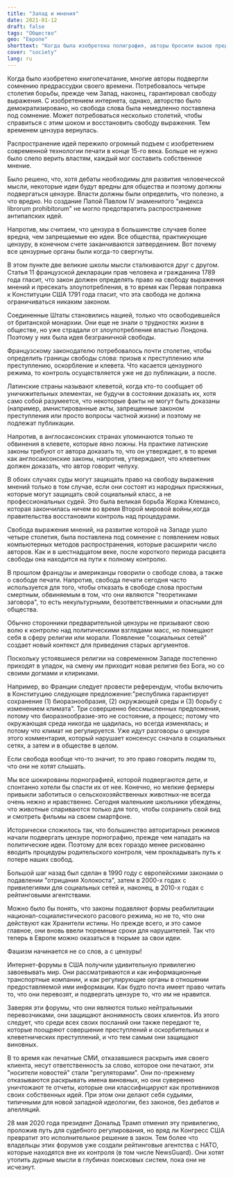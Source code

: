 ```yaml
---
title: "Запад и мнения"
date: 2021-01-12
draft: false
tags: "Общество"
geo: "Европе"
shorttext: "Когда была изобретена полиграфия, авторы бросили вызов предрассудкам. Западу понадобилось четыре века, чтобы гарантировать свободу слова."
cover: "society"
lang: ru
---
```


Когда было изобретено книгопечатание, многие авторы подвергли сомнению предрассудки своего времени. Потребовалось четыре столетия борьбы, прежде чем Запад, наконец, гарантировал свободу выражения. С изобретением интернета, однако, авторство было демократизировано, но свобода слова была немедленно поставлена под сомнение. Может потребоваться несколько столетий, чтобы справиться с этим шоком и восстановить свободу выражения. Тем временем цензура вернулась.

Распространение идей пережило огромный подъем с изобретением современной технологии печати в конце 15-го века.  Больше не нужно было слепо верить властям, каждый мог составить собственное мнение.

Было решено, что, хотя дебаты необходимы для развития человеческой мысли, некоторые идеи будут вредны для общества и поэтому должны подвергаться цензуре. Власти должны были определить, что полезно, а что вредно. Но создание Папой Павлом IV знаменитого "индекса librorum prohibitorum" не могло предотвратить распространение антипапских идей.

Напротив, мы считаем, что цензура в большинстве случаев более вредна, чем запрещаемые ею идеи. Все общества, практикующие цензуру, в конечном счете заканчиваются затвердением. Вот почему все цензурные органы были когда-то свергнуты.

В этом пункте две великие школы мысли сталкиваются друг с другом. Статья 11 французской декларации прав человека и гражданина 1789 года гласит, что закон должен определять право на свободу выражения мнений и пресекать злоупотребления, в то время как Первая поправка к Конституции США 1791 года гласит, что эта свобода не должна ограничиваться никаким законом.

Соединенные Штаты становились нацией, только что освободившейся от британской монархии. Они еще не знали о трудностях жизни в обществе, но уже страдали от злоупотребления властью Лондона. Поэтому у них была идея безграничной свободы.

Французскому законодателю потребовалось почти столетие, чтобы определить границы свободы слова: призыв к преступлению или преступлению, оскорбление и клевета. Что касается цензурного режима, то контроль осуществляется уже не до публикации, а после.

Латинские страны называют клеветой, когда кто-то сообщает об уничижительных элементах, не будучи в состоянии доказать их, хотя само собой разумеется, что некоторые факты не могут быть доказаны (например, амнистированные акты, запрещенные законом преступления или просто вопросы частной жизни) и поэтому не подлежат публикации.

Напротив, в англосаксонских странах упоминаются только те обвинения в клевете, которые явно ложны. На практике латинские законы требуют от автора доказать то, что он утверждает, в то время как англосаксонские законы, напротив, утверждают, что клеветник должен доказать, что автор говорит чепуху.

В обоих случаях суды могут защищать право на свободу выражения мнений только в том случае, если они состоят из народных присяжных, которые могут защищать свой социальный класс, а не профессиональных судей. Это была великая борьба Жоржа Клемансо, которая закончилась ничем во время Второй мировой войны,когда правительства восстановили контроль над процедурами.

Свобода выражения мнений, на развитие которой на Западе ушло четыре столетия, была поставлена под сомнение с появлением новых компьютерных методов распространения, которые расширили число авторов. Как и в шестнадцатом веке, после короткого периода расцвета свободы она находится на пути к полному контролю.

В прошлом французы и американцы говорили о свободе слова, а также о свободе печати. Напротив, свобода печати сегодня часто используется для того, чтобы отказать в свободе слова простым смертным, обвиняемым в том, что они являются "теоретиками заговора", то есть некультурными, безответственными и опасными для общества.

Обычно сторонники предварительной цензуры не призывают свою волю к контролю над политическими взглядами масс, но помещают себя в сферу религии или морали. Появление "социальных сетей" создает новый контекст для приведения старых аргументов.

Поскольку устоявшиеся религии на современном Западе постепенно приходят в упадок, на смену им приходит новая религия без Бога, но со своими догмами и клириками.

Например, во Франции следует провести референдум, чтобы включить в Конституцию следующее предложение:"республика гарантирует сохранение (1) биоразнообразия, (2) окружающей среды и (3) борьбу с изменением климата". Три совершенно бессмысленных предложения, потому что биоразнообразие-это не состояние, а процесс; потому что окружающая среда никогда не щадилась, но всегда изменялась; и потому что климат не регулируется. Уже идут разговоры о цензуре этого комментария, который нарушает консенсус сначала в социальных сетях, а затем и в обществе в целом.

 Если свобода вообще что-то значит, то это право говорить людям то, что они не хотят слышать.

Мы все шокированы порнографией, которой подвергаются дети, и спонтанно хотели бы спасти их от нее. Конечно, но мелкие фермеры привыкли заботиться о сельскохозяйственных животных-не всегда очень нежно и нравственно. Сегодня маленькие школьники убеждены, что животные спариваются только для того, чтобы сохранить свой вид и смотреть фильмы на своем смартфоне.

Исторически сложилось так, что большинство авторитарных режимов начали подвергать цензуре порнографию, прежде чем нападать на политические идеи. Поэтому для всех гораздо менее рискованно вводить процедуры родительского контроля, чем прокладывать путь к потере наших свобод.

Большой шаг назад был сделан в 1990 году с европейскими законами о подавлении "отрицания Холокоста", затем в 2000-х годах с привилегиями для социальных сетей и, наконец, в 2010-х годах с рейтинговыми агентствами.

Можно было бы понять, что законы подавляют формы реабилитации национал-социалистического расового режима, но не то, что они действуют как Хранители истины. Но прежде всего, и это самое главное, они вновь ввели тюремные сроки для нарушителей. Так что теперь в Европе можно оказаться в тюрьме за свои идеи.

 Фашизм начинается не со слов, а с цензуры!

Интернет-форумы в США получили удивительную привилегию завоевывать мир. Они рассматриваются и как информационные транспортные компании, и как регулирующие органы в отношении предоставляемой ими информации. Как будто почта имеет право читать то, что они перевозят, и подвергать цензуре то, что им не нравится.

Заверяя эти форумы, что они являются только нейтральными перевозчиками, они защищают анонимность своих клиентов. Из этого следует, что среди всех своих посланий они также передают те, которые поощряют совершение преступлений и оскорбительных и клеветнических преступлений, и что тем самым они защищают виновных.

В то время как печатные СМИ, отказавшиеся раскрыть имя своего клиента, несут ответственность за слово, которое они печатают, эти "носители новостей" стали "регуляторами". Они по-прежнему отказываются раскрывать имена виновных, но они суверенно уничтожают те отчеты, которые они классифицируют как противников своих собственных идей. При этом они делают себя судьями, типичными для новой западной идеологии, без законов, без дебатов и апелляций.

28 мая 2020 года президент Дональд Трамп отменил эту привилегию, проложив путь для судебного регулирования, но вряд ли Конгресс США превратит это исполнительное решение в закон. Тем более что владельцы этих форумов уже создали рейтинговые агентства с НАТО, которые находятся вне их контроля (в том числе NewsGuard). Они хотят утопить дурные мысли в глубинах поисковых систем, пока они не исчезнут.
